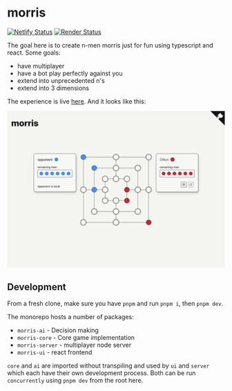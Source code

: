 # morris

[![Netlify Status](https://api.netlify.com/api/v1/badges/1c2d36df-6241-4a45-a3cb-ea10ec3b210a/deploy-status)](https://app.netlify.com/sites/morris-cutaiar/deploys)
[![Render Status](https://img.shields.io/badge/dynamic/json?url=https%3A%2F%2Frender-deploy-status.onrender.com&query=%24.status&style=flat-square&logo=Render&label=Render
)](https://dashboard.render.com/web/srv-cfgrc0pgp3jqehoco6dg)

The goal here is to create n-men morris just for fun using typescript and react. Some goals:

- have multiplayer
- have a bot play perfectly against you
- extend into unprecedented n's
- extend into 3 dimensions

The experience is live [here](https://morris.cutaiar.io/). And it looks like this:

![Morris Demo](./morris-demo-11-8-23.png)

## Development

From a fresh clone, make sure you have `pnpm` and run `pnpm i`, then `pnpm dev`.

The monorepo hosts a number of packages:

- `morris-ai` - Decision making
- `morris-core` - Core game implementation
- `morris-server` - multiplayer node server
- `morris-ui` - react frontend

`core` and `ai` are imported without transpiling and used by `ui` and `server` which each have their own development process. Both can be run `concurrently` using `pnpm dev` from the root here.
